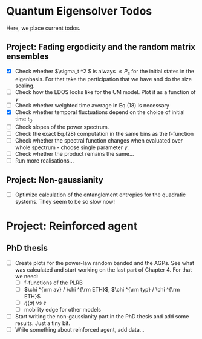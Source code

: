 # Quantum Eigensolver Todos

Here, we place current todos.

## Project: Fading ergodicity and the random matrix ensembles

- [x] Check whether $\sigma_t ^2 $ is always $\leq P_s$ for the initial states in the eigenbasis. For that take the participation that we have and do the size scaling.
- [ ] Check how the LDOS looks like for the UM model. Plot it as a function of $\gamma$
- [ ] Check whether weighted time average in Eq.(18) is necessary
- [x] Check whether temporal fluctuations depend on the choice of initial time $t_0$.
- [ ] Check slopes of the power spectrum.
- [ ] Check the exact Eq.(28) computation in the same bins as the f-function
- [ ] Check whether the spectral function changes when evaluated over whole spectrum - choose single parameter $\gamma$.
- [ ] Check whether the product remains the same...
- [ ] Run more realisations...

## Project: Non-gaussianity

- [ ] Optimize calculation of the entanglement entropies for the quadratic systems. They seem to be so slow now!

# Project: Reinforced agent


## PhD thesis
- [ ] Create plots for the power-law random banded and the AGPs. See what was calculated and start working on the last part of Chapter 4. For that we need:
    - [ ] f-functions of the PLRB
    - [ ] $\chi ^{\rm av} / \chi ^{\rm ETH}$, $\chi ^{\rm typ} / \chi ^{\rm ETH}$
    - [ ] $\eta (a)$ vs $\varepsilon$
    - [ ] mobility edge for other models
- [ ] Start writing the non-gaussianity part in the PhD thesis and add some results. Just a tiny bit.
- [ ] Write something about reinforced agent, add data...